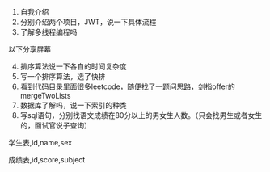 1. 自我介绍
2. 分别介绍两个项目，JWT，说一下具体流程
3. 了解多线程编程吗

以下分享屏幕

4. 排序算法说一下各自的时间复杂度
5. 写一个排序算法，选了快排
6. 看到代码目录里面很多leetcode，随便找了一题问思路，剑指offer的mergeTwoLists
7. 数据库了解吗，说一下索引的种类
8. 写sql语句，分别找语文成绩在80分以上的男女生人数。（只会找男生或者女生的，面试官说子查询）

学生表,id,name,sex

成绩表,id,score,subject



